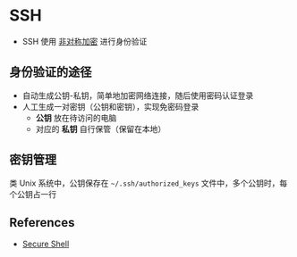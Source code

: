 # SSH

- SSH 使用 [非对称加密](./asym-crypt.md) 进行身份验证

## 身份验证的途径

- 自动生成公钥-私钥，简单地加密网络连接，随后使用密码认证登录
- 人工生成一对密钥（公钥和密钥），实现免密码登录
    - **公钥** 放在待访问的电脑
    - 对应的 **私钥** 自行保管（保留在本地）

## 密钥管理

类 Unix 系统中，公钥保存在 `~/.ssh/authorized_keys` 文件中，多个公钥时，每个公钥占一行

## References

- [Secure Shell](https://zh.wikipedia.org/wiki/Secure_Shell)


